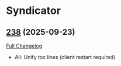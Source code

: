 # Syndicator

## [238](https://github.com/TheMouseNest/Syndicator/tree/238) (2025-09-23)
[Full Changelog](https://github.com/TheMouseNest/Syndicator/compare/237...238) 

- All: Unify toc lines (client restart required)  
